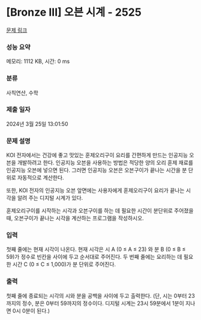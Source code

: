 # [Bronze III] 오븐 시계 - 2525 

[문제 링크](https://www.acmicpc.net/problem/2525) 

### 성능 요약

메모리: 1112 KB, 시간: 0 ms

### 분류

사칙연산, 수학

### 제출 일자

2024년 3월 25일 13:01:50

### 문제 설명

<p>KOI 전자에서는 건강에 좋고 맛있는 훈제오리구이 요리를 간편하게 만드는 인공지능 오븐을 개발하려고 한다. 인공지능 오븐을 사용하는 방법은 적당한 양의 오리 훈제 재료를 인공지능 오븐에 넣으면 된다. 그러면 인공지능 오븐은 오븐구이가 끝나는 시간을 분 단위로 자동적으로 계산한다. </p>

<p>또한, KOI 전자의 인공지능 오븐 앞면에는 사용자에게 훈제오리구이 요리가 끝나는 시각을 알려 주는 디지털 시계가 있다. </p>

<p>훈제오리구이를 시작하는 시각과 오븐구이를 하는 데 필요한 시간이 분단위로 주어졌을 때, 오븐구이가 끝나는 시각을 계산하는 프로그램을 작성하시오.</p>

### 입력 

 <p>첫째 줄에는 현재 시각이 나온다. 현재 시각은 시 A (0 ≤ A ≤ 23) 와 분 B (0 ≤ B ≤ 59)가 정수로 빈칸을 사이에 두고 순서대로 주어진다. 두 번째 줄에는 요리하는 데 필요한 시간 C (0 ≤ C ≤ 1,000)가 분 단위로 주어진다. </p>

### 출력 

 <p>첫째 줄에 종료되는 시각의 시와 분을 공백을 사이에 두고 출력한다. (단, 시는 0부터 23까지의 정수, 분은 0부터 59까지의 정수이다. 디지털 시계는 23시 59분에서 1분이 지나면 0시 0분이 된다.)</p>

